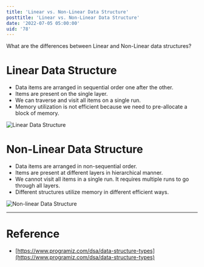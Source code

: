 ```yaml
---
title: 'Linear vs. Non-Linear Data Structure'
posttitle: 'Linear vs. Non-Linear Data Structure'
date: '2022-07-05 05:00:00'
uid: '78'
---
```


What are the differences between Linear and Non-Linear data structures?

# Linear Data Structure

-   Data items are arranged in sequential order one after the other.
-   Items are present on the single layer.
-   We can traverse and visit all items on a single run.
-   Memory utilization is not efficient because we need to pre-allocate a block of memory.

![Linear Data Structure](/images/posts/linear-vs-non-linear/ilnear.svg)

# Non-Linear Data Structure

-   Data items are arranged in non-sequential order.
-   Items are present at different layers in hierarchical manner.
-   We cannot visit all items in a single run. It requires multiple runs to go through all layers.
-   Different structures utilize memory in different efficient ways.

![Non-linear Data Structure](/images/posts/linear-vs-non-linear/nonlinear.svg)

---

# Reference

-   [https://www.programiz.com/dsa/data-structure-types](https://www.programiz.com/dsa/data-structure-types)
